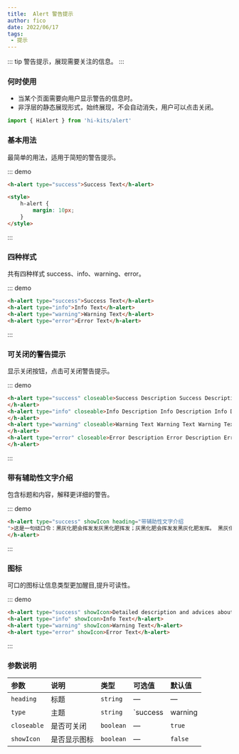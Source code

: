 ```yaml
---
title:  Alert 警告提示
author: fico
date: 2022/06/17
tags:
 - 提示
---
```

::: tip
警告提示，展现需要关注的信息。
:::
### 何时使用

- 当某个页面需要向用户显示警告的信息时。
- 非浮层的静态展现形式，始终展现，不会自动消失，用户可以点击关闭。
```ts
import { HiAlert } from 'hi-kits/alert'
```
### 基本用法

最简单的用法，适用于简短的警告提示。

::: demo
```html
<h-alert type="success">Success Text</h-alert>

<style>
    h-alert {
        margin: 10px;
    }
</style>

```
:::

### 四种样式
共有四种样式 success、info、warning、error。

::: demo
```html
<h-alert type="success">Success Text</h-alert>
<h-alert type="info">Info Text</h-alert>
<h-alert type="warning">Warning Text</h-alert>
<h-alert type="error">Error Text</h-alert>

```
:::

### 可关闭的警告提示
显示关闭按钮，点击可关闭警告提示。

::: demo
```html
<h-alert type="success" closeable>Success Description Success Description Success Description
</h-alert>
<h-alert type="info" closeable>Info Description Info Description Info Description Info Description
</h-alert>
<h-alert type="warning" closeable>Warning Text Warning Text Warning Text Warning Text Warning Text Warning Text Warning Text
</h-alert>
<h-alert type="error" closeable>Error Description Error Description Error Description Error Description Error Description Error Description
</h-alert>

```
:::

### 带有辅助性文字介绍
包含标题和内容，解释更详细的警告。

::: demo
```html
<h-alert type="success" showIcon heading="带辅助性文字介绍
">这是一句绕口令：黑灰化肥会挥发发灰黑化肥挥发；灰黑化肥会挥发发黑灰化肥发挥。 黑灰化肥会挥发发灰黑化肥黑灰挥发化为灰……
</h-alert>

```
:::


### 图标
可口的图标让信息类型更加醒目,提升可读性。

::: demo
```html
<h-alert type="success" showIcon>Detailed description and advices about successful copywriting.</h-alert>
<h-alert type="info" showIcon>Info Text</h-alert>
<h-alert type="warning" showIcon>Warning Text</h-alert>
<h-alert type="error" showIcon>Error Text</h-alert>

```
:::
### 参数说明

|参数|说明|类型|可选值|默认值
|:--|:--|:--|:-----|:---
|`heading`	|标题	|`string`	|—	|—
|`type`	|主题	|`string`	|`success | warning | info | error`	|`info`
|`closeable`	|是否可关闭	|`boolean`	|—	|`true`
|`showIcon`	|是否显示图标	|`boolean`	|—	|`false`
